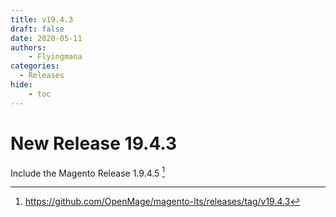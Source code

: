 ```yaml
---
title: v19.4.3
draft: false
date: 2020-05-11
authors:
    - Flyingmana
categories:
  - Releases
hide:
    - toc
---
```


# New Release 19.4.3

Include the Magento Release 1.9.4.5 [^1]

<!-- more -->

[^1]: https://github.com/OpenMage/magento-lts/releases/tag/v19.4.3
